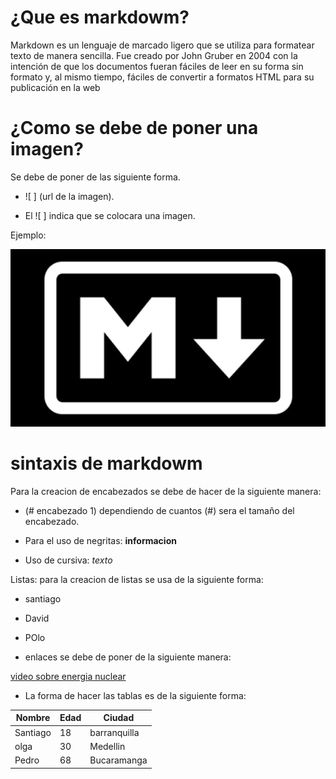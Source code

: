 # ¿Que es markdowm? 
Markdown es un lenguaje de marcado ligero que se utiliza para formatear texto de manera sencilla. Fue creado por John Gruber en 2004 con la intención de que los documentos fueran fáciles de leer en su forma sin formato y, al mismo tiempo, fáciles de convertir a formatos HTML para su publicación en la web


# ¿Como se debe de poner una imagen?

Se debe de poner de las siguiente forma. 


 - ![ ] (url de la imagen).
 
 - El ![ ] indica que se colocara una imagen. 

Ejemplo:

![Simbolo de markdowm](markdowm.png)


# sintaxis de markdowm 

Para la creacion de encabezados se debe de hacer de la siguiente manera:

 - (# encabezado 1) dependiendo de cuantos (#) sera el tamaño del encabezado.

 - Para el uso de negritas: **informacion**

 - Uso de cursiva: *texto*

 Listas: para la creacion de listas se usa de la siguiente forma: 
 - santiago
 - David
 - POlo  

 - enlaces se debe de poner de la siguiente manera:

 [video sobre energia nuclear ](https://www.youtube.com/watch?v=VD4nC6e_Rqs) 

 - La forma de hacer las tablas es de la siguiente forma: 

 | Nombre     | Edad | Ciudad        |
|------------|------|---------------|
| Santiago      | 18   | barranquilla  |
| olga   | 30   | Medellin     |
| Pedro      | 68   | Bucaramanga       |